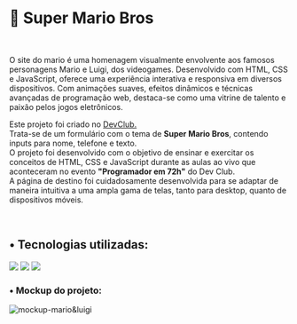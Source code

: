 <h1>🍄 Super Mario Bros</h1>
<br>
<p>O site do mario é uma homenagem visualmente envolvente aos famosos personagens Mario e Luigi, dos videogames. Desenvolvido com HTML, CSS e JavaScript, oferece uma experiência interativa e responsiva em diversos dispositivos. Com animações suaves, efeitos dinâmicos e técnicas avançadas de programação web, destaca-se como uma vitrine de talento e paixão pelos jogos eletrônicos. </p>
<p>Este projeto foi criado no <a href="https://rodolfomori.com.br/devclub/">DevClub.</a>
<br>
  Trata-se de um formulário com o tema de <b>Super Mario Bros</b>, contendo inputs para nome, telefone e texto.
<br>  
  O projeto foi desenvolvido com o objetivo de ensinar e exercitar os conceitos de HTML, CSS e JavaScript 
  durante as aulas ao vivo que aconteceram no evento <b>"Programador em 72h"</b> do Dev Club.
<br>  
  A página de destino foi cuidadosamente desenvolvida para se adaptar de maneira intuitiva a uma ampla gama de telas, 
  tanto para desktop, quanto de dispositivos móveis.</p>
<br>
<h2>• Tecnologias utilizadas:</h2>
<img src="https://img.shields.io/badge/HTML5-E34F26?style=for-the-badge&logo=html5&logoColor=white"/> 
<img src="https://img.shields.io/badge/CSS3-1572B6?style=for-the-badge&logo=css3&logoColor=white"/>
<img src="https://img.shields.io/badge/JavaScript-F7DF1E?style=for-the-badge&logo=javascript&logoColor=black"/>
<br>
<h3>• Mockup do projeto:</h3>
<img src="" alt="mockup-mario&luigi">
<br>
